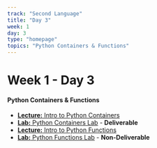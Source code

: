 ```yaml
---
track: "Second Language"
title: "Day 3"
week: 1
day: 3
type: "homepage"
topics: "Python Containers & Functions" 
---
```



# Week 1 - Day 3

#### Python Containers & Functions
- [**Lecture:** Intro to Python Containers](/second-language/week-1/day-3/lecture-materials/intro-to-python-containers/)
- [**Lab:** Python Containers Lab](/second-language/week-1/day-3/labs/python-containers-lab/) - **Deliverable**
- [**Lecture:** Intro to Python Functions](/second-language/week-1/day-3/lecture-materials/intro-to-python-functions/)
- [**Lab:** Python Functions Lab](/second-language/week-1/day-3/labs/python-functions-lab/) - **Non-Deliverable**